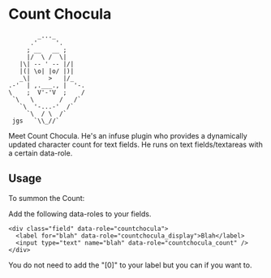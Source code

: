 # Count Chocula

            _..._
          .'     '.
         ; __   __ ;
         |/  \ /  \|
       |\| -- ' -- |/|
       |(| \o| |o/ |)|
       _\|     >   |/_
    .-'  | ,.___., |  '-.
    \    ;  V'-'V  ;    /
     `\   \       /   /`
       `\  '-...-'  /`
         `\  / \  /`
     jgs   `\\_//`

Meet Count Chocula. He's an infuse plugin who provides a dynamically
updated character count for text fields. He runs on
text fields/textareas with a certain data-role.

## Usage

To summon the Count:

Add the following data-roles to your fields.

    <div class="field" data-role="countchocula">
      <label for="blah" data-role="countchocula_display">Blah</label>
      <input type="text" name="blah" data-role="countchocula_count" />
    </div>

You do not need to add the "[0]" to your label but you can if you want to.
